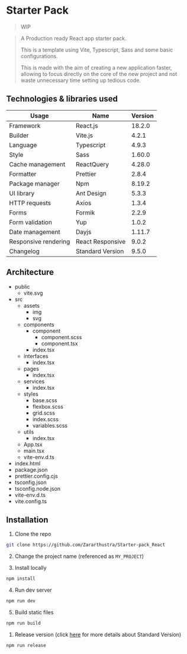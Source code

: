 # Starter Pack
> WIP

> A Production ready React app starter pack.
> 
> This is a template using Vite, Typescript, Sass and some basic configurations.
> 
> This is made with the aim of creating a new application faster, allowing to focus directly on the core of the new project and not waste unnecessary time setting up tedious code.


## Technologies & libraries used

|Usage|Name|Version|
|-|-|-|
|Framework|React.js|18.2.0
|Builder|Vite.js|4.2.1
|Language|Typescript|4.9.3
|Style|Sass|1.60.0
|Cache management|ReactQuery|4.28.0
|Formatter|Prettier|2.8.4
|Package manager|Npm|8.19.2
|UI library|Ant Design|5.3.3
|HTTP requests|Axios|1.3.4
|Forms|Formik|2.2.9
|Form validation|Yup|1.0.2
|Date management|Dayjs|1.11.7
|Responsive rendering|React Responsive|9.0.2
|Changelog|Standard Version|9.5.0

## Architecture

- public
  - vite.svg
- src
  - assets
    - img
    - svg
  - components
    - component
      - component.scss
      - component.tsx
    - index.tsx
  - interfaces
    - index.tsx
  - pages
    - index.tsx
  - services
    - index.tsx
  - styles
    - base.scss
    - flexbox.scss
    - grid.scss
    - index.scss
    - variables.scss
  - utils
    - index.tsx
  - App.tsx
  - main.tsx
  - vite-env.d.ts
- index.html
- package.json
- prettier.config.cjs
- tsconfig.json
- tsconfig.node.json
- vite-env.d.ts
- vite.config.ts

## Installation

1. Clone the repo
```bash
git clone https://github.com/Zararthustra/Starter-pack_React
```

2. Change the project name (referenced as `MY_PROJECT`)

3. Install locally
```bash
npm install
```

4. Run dev server
```bash
npm run dev
```

5. Build static files
```bash
npm run build
```

1. Release version (click [here](https://github.com/conventional-changelog/standard-version) for more details about Standard Version)
```bash
npm run release
```
